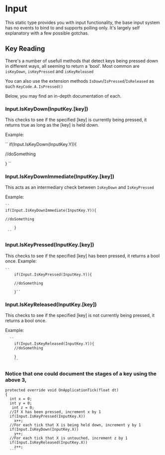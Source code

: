 # Input

This static type provides you with input functionality, the base input system has no events to bind to and supports polling only. It's largely self explanatory with a few possible gotchas.

## Key Reading

There's a number of usefull methods that detect keys being pressed down in different ways, all seeming to return a 'bool'. Most common are `isKeyDown`, `isKeyPressed` and `isKeyReleased`

You can also use the extension methods `IsDown`/`IsPressed`/`IsReleased` as such `KeyCode.A.IsPressed()`

Below, you may find an in-depth documentation of each.

 ### Input.IsKeyDown(InputKey.[key])
   This checks to see if the specified [key] is currently being pressed, it returns true as long as the [key] is held down. 
   
   Example:
   
 ``
 if(Input.IsKeyDown(InputKey.Y)){
 
  //doSomething
  
   } ``
        
 ### Input.IsKeyDownImmediate(InputKey.[key])
   This acts as an intermediary check between `IsKeyDown` and `IsKeyPressed`      
   
   Example:
   
    ``
    if(Input.IsKeyDownImmediate(InputKey.Y)){
    
    //doSomething
        
        }
     ``
        
 ### Input.IsKeyPressed(InputKey.[key])
  This checks to see if the specified [key] has been pressed, it returns a bool once. 
  Example:
   
    ``
        if(Input.IsKeyPressed(InputKey.Y)){
        
        //doSomething
        
        }``
        
 ### Input.IsKeyReleased(InputKey.[key])
   This checks to see if the specified [key] is not currently being pressed, it returns a bool once. 
   
   Example:
   
      ``
        if(Input.IsKeyReleased(InputKey.Y)){
        //doSomething
        
        } 
        ``
      
 ### Notice that one could document the stages of a key using the above 3, 
  ```CSharp
  protected override void OnApplicationTick(float dt)
  {
    int x = 0;
    int y = 0;
     int z = 0;
    //If X has been pressed, increment x by 1
    if(Input.IsKeyPressed(InputKey.X))
      x++;
    //For each tick that X is being held down, increment y by 1
    if(Input.IsKeyDown(InputKey.X))
      y++;
    //For each tick that X is untouched, increment z by 1
    if(Input.IsKeyReleased(InputKey.X))
      z++;
    ```
